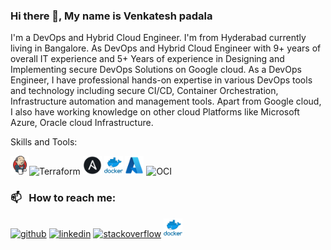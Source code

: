 ### Hi there 👋, My name is Venkatesh padala
I'm a DevOps and Hybrid Cloud Engineer. I'm from Hyderabad currently living in Bangalore. As DevOps and Hybrid Cloud Engineer with 9+ years of overall IT experience and 5+ Years of experience in Designing and Implementing secure DevOps Solutions on Google cloud. As a DevOps Engineer, I have professional hands-on expertise in various DevOps tools and technology including secure CI/CD, Container Orchestration, Infrastructure automation and management tools. Apart from Google cloud, I also have working knowledge on other cloud Platforms like Microsoft Azure, Oracle cloud Infrastructure.

Skills and Tools: 

<img src='https://raw.githubusercontent.com/github/explore/4546263bd5739353083c33dada43f8f31e7d1fd6/topics/jenkins/jenkins.png' alt='Jenkins' height='30'><img src='https://i.pinimg.com/originals/28/ec/74/28ec7440a57536eebad2931517aa1cce.png' alt='Terraform' height='30'>
<img src='https://raw.githubusercontent.com/github/explore/80688e429a7d4ef2fca1e82350fe8e3517d3494d/topics/ansible/ansible.png' alt='ansible' height='30'>
<img src='https://raw.githubusercontent.com/github/explore/80688e429a7d4ef2fca1e82350fe8e3517d3494d/topics/docker/docker.png' alt='docker' height='30'>
<img src='https://raw.githubusercontent.com/github/explore/80688e429a7d4ef2fca1e82350fe8e3517d3494d/topics/azure/azure.png' alt='azure' height='30'>
<img src='https://lieno.com.br/site/wp-content/uploads/2020/04/oracle-cloud-logo.png' alt='OCI' height='30'>





### 📫 &nbsp; How to reach me:

[<img src='https://avatars.githubusercontent.com/u/9919?s=40&v=4' alt='github' height='30'>](https://github.com/v-padala)  [<img src='https://raw.githubusercontent.com/peterthehan/peterthehan/master/assets/linkedin.svg' alt='linkedin' height='30'>](https://www.linkedin.com/in/venkatesh-padala-49680452/)  [<img src='https://media-exp3.licdn.com/dms/image/C4E0BAQEooBvMO2kBVg/company-logo_200_200/0/1519880697944?e=2159024400&v=beta&t=cVe1_xseidAuya3zcvZMDT9LkbCjNcsm_R0wYqoJ7xo' alt='stackoverflow' height='30'>](https://stackoverflow.com/users/14239332)  [<img src='https://raw.githubusercontent.com/github/explore/80688e429a7d4ef2fca1e82350fe8e3517d3494d/topics/docker/docker.png' alt='dockerhub' height='30'>](https://hub.docker.com/u/vpadala5)   



